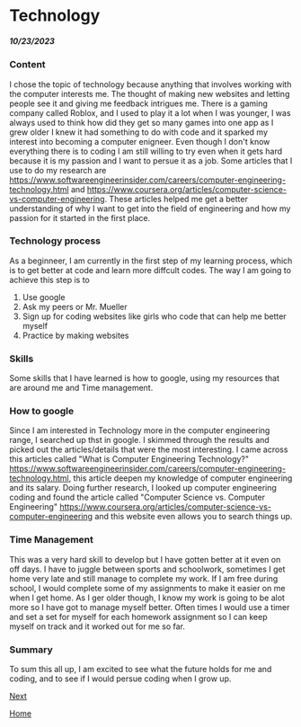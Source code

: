# Technology
##### 10/23/2023

### Content
I chose the topic of technology because anything that involves working with the computer interests me. The thought of making new websites and letting people see it and giving me feedback intrigues me. There is a gaming company called Roblox, and I used to play it a lot when I was younger, I was always used to think how did they get so many games into one app as I grew older I knew it had something to do with code and it sparked my interest into becoming a computer enigneer. Even though I don't know everything there is to coding I am still willing to try even when it gets hard because it is my passion and I want to persue it as a job. Some articles that I use to do my research are https://www.softwareengineerinsider.com/careers/computer-engineering-technology.html and https://www.coursera.org/articles/computer-science-vs-computer-engineering. These articles helped me get a better understanding of why I want to get into the field of engineering and how my passion for it started in the first place.

### Technology process
As a beginneer, I am currently in the first step of my learning process, which is to get better at code and learn more diffcult codes. The way I am going to achieve this step is to 
1. Use google
2. Ask my peers or Mr. Mueller
3. Sign up for coding websites like girls who code that can help me better myself
4. Practice by making websites

### Skills 
Some skills that I have learned is how to google, using my resources that are around me and Time management.

### How to google
Since I am interested in Technology more in the computer engineering range, I searched up thst in google. I skimmed through the results and picked out the articles/details that were the most interesting. I came across this articles called "What is Computer Engineering Technology?" https://www.softwareengineerinsider.com/careers/computer-engineering-technology.html, this article deepen my knowledge of computer engineering and its salary. Doing further research, I looked up computer engineering coding and found the article called "Computer Science vs. Computer Engineering" https://www.coursera.org/articles/computer-science-vs-computer-engineering and this website even allows you to search things up.

### Time Management
This was a very hard skill to develop but I have gotten better at it even on off days. I have to juggle between sports and schoolwork, sometimes I get home very late and still manage to complete my work. If I am free during school, I would complete some of my assignments to make it easier on me when I get home. As I ger older though, I know my work is going to be alot more so I have got to manage myself better. Often times I would use a timer and set a set for myself for each homework assignment so I can keep myself on track and it worked out for me so far.

### Summary
To sum this all up, I am excited to see what the future holds for me and coding, and to see if I would persue coding when I grow up.

[Next](entry02.md)

[Home](../README.md)
